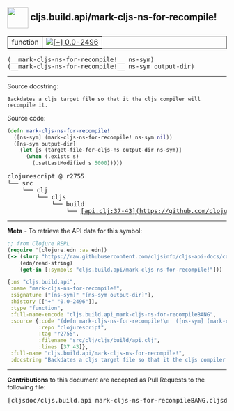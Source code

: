 ## <img width="48px" valign="middle" src="http://i.imgur.com/Hi20huC.png"> cljs.build.api/mark-cljs-ns-for-recompile!

 <table border="1">
<tr>

<td>function</td>
<td><a href="https://github.com/cljsinfo/cljs-api-docs/tree/0.0-2496"><img valign="middle" alt="[+] 0.0-2496" src="https://img.shields.io/badge/+-0.0--2496-lightgrey.svg"></a> </td>
</tr>
</table>

 <samp>
(__mark-cljs-ns-for-recompile!__ ns-sym)<br>
</samp>
 <samp>
(__mark-cljs-ns-for-recompile!__ ns-sym output-dir)<br>
</samp>

---




Source docstring:

```
Backdates a cljs target file so that it the cljs compiler will recompile it.
```

Source code:

```clj
(defn mark-cljs-ns-for-recompile!
  ([ns-sym] (mark-cljs-ns-for-recompile! ns-sym nil))
  ([ns-sym output-dir]
    (let [s (target-file-for-cljs-ns output-dir ns-sym)]
      (when (.exists s)
        (.setLastModified s 5000)))))
```

 <pre>
clojurescript @ r2755
└── src
    └── clj
        └── cljs
            └── build
                └── <ins>[api.clj:37-43](https://github.com/clojure/clojurescript/blob/r2755/src/clj/cljs/build/api.clj#L37-L43)</ins>
</pre>


---

__Meta__ - To retrieve the API data for this symbol:

```clj
;; from Clojure REPL
(require '[clojure.edn :as edn])
(-> (slurp "https://raw.githubusercontent.com/cljsinfo/cljs-api-docs/catalog/cljs-api.edn")
    (edn/read-string)
    (get-in [:symbols "cljs.build.api/mark-cljs-ns-for-recompile!"]))
```

```clj
{:ns "cljs.build.api",
 :name "mark-cljs-ns-for-recompile!",
 :signature ["[ns-sym]" "[ns-sym output-dir]"],
 :history [["+" "0.0-2496"]],
 :type "function",
 :full-name-encode "cljs.build.api_mark-cljs-ns-for-recompileBANG",
 :source {:code "(defn mark-cljs-ns-for-recompile!\n  ([ns-sym] (mark-cljs-ns-for-recompile! ns-sym nil))\n  ([ns-sym output-dir]\n    (let [s (target-file-for-cljs-ns output-dir ns-sym)]\n      (when (.exists s)\n        (.setLastModified s 5000)))))",
          :repo "clojurescript",
          :tag "r2755",
          :filename "src/clj/cljs/build/api.clj",
          :lines [37 43]},
 :full-name "cljs.build.api/mark-cljs-ns-for-recompile!",
 :docstring "Backdates a cljs target file so that it the cljs compiler will recompile it."}

```

---

__Contributions__ to this document are accepted as Pull Requests to the following file:

 <pre>
[cljsdoc/cljs.build.api_mark-cljs-ns-for-recompileBANG.cljsdoc](https://github.com/cljsinfo/cljs-api-docs/blob/master/cljsdoc/cljs.build.api_mark-cljs-ns-for-recompileBANG.cljsdoc)
</pre>

